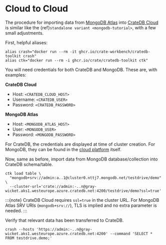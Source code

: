 # Cloud to Cloud

The procedure for importing data from [MongoDB Atlas] into [CrateDB Cloud] is
similar like the {ref}`standalone variant <mongodb-tutorial>`, with a few small
adjustments.

First, helpful aliases:
```shell
alias crash="docker run --rm -it ghcr.io/crate-workbench/cratedb-toolkit crash"
alias ctk="docker run --rm -i ghcr.io/crate/cratedb-toolkit ctk"
```

You will need credentials for both CrateDB and MongoDB.
These are, with examples:

**CrateDB Cloud**
* Host: `<CRATEDB_CLOUD_HOST>`
* Username: `<CRATEDB_USER>`
* Password: `<CRATEDB_PASSWORD>`

**MongoDB Atlas**
  * Host: `<MONGODB_ATLAS_HOST>`
  * User: `<MONGODB_USER>`
  * Password: `<MONGODB_PASSWORD>`

For CrateDB, the credentials are displayed at time of cluster creation.
For MongoDB, they can be found in the [cloud platform] itself.

Now, same as before, import data from MongoDB database/collection into 
CrateDB schema/table.
```shell
ctk load table \
  "mongodb+srv://admin:a..1@cluster0.nttj7.mongodb.net/testdrive/demo" \
  --cluster-url='crate://admin:-..n@gray-wicket.aks1.westeurope.azure.cratedb.net:4200/testdrive/demo?ssl=true'
```

:::{note}
CrateDB Cloud requires `ssl=true` in the cluster URL. For MongoDB Atlas SRV URIs
(`mongodb+srv://`), TLS is implied and no extra parameter is needed.
:::

Verify that relevant data has been transferred to CrateDB.
```shell
crash --hosts 'https://admin:-..n@gray-wicket.aks1.westeurope.azure.cratedb.net:4200' --command 'SELECT * FROM testdrive.demo;'
```


[cloud platform]: https://cloud.mongodb.com
[CrateDB Cloud]: https://console.cratedb.cloud/
[MongoDB Atlas]: https://www.mongodb.com/cloud/atlas
